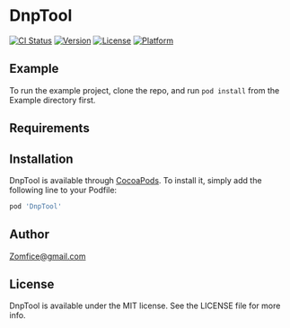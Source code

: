 # DnpTool

[![CI Status](https://img.shields.io/travis/songchaofeng6@hotmail.com/DnpTool.svg?style=flat)](https://travis-ci.org/songchaofeng6@hotmail.com/DnpTool)
[![Version](https://img.shields.io/cocoapods/v/DnpTool.svg?style=flat)](https://cocoapods.org/pods/DnpTool)
[![License](https://img.shields.io/cocoapods/l/DnpTool.svg?style=flat)](https://cocoapods.org/pods/DnpTool)
[![Platform](https://img.shields.io/cocoapods/p/DnpTool.svg?style=flat)](https://cocoapods.org/pods/DnpTool)

## Example

To run the example project, clone the repo, and run `pod install` from the Example directory first.

## Requirements

## Installation

DnpTool is available through [CocoaPods](https://cocoapods.org). To install
it, simply add the following line to your Podfile:

```ruby
pod 'DnpTool'
```

## Author

Zomfice@gmail.com

## License

DnpTool is available under the MIT license. See the LICENSE file for more info.
